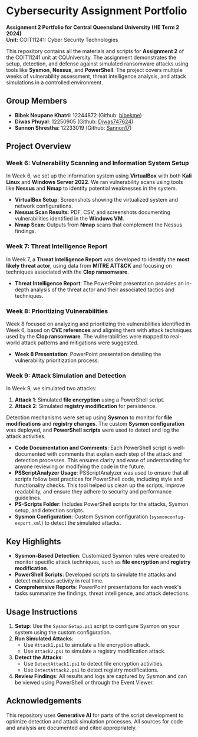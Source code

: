 # Cybersecurity Assignment Portfolio

**Assignment 2 Portfolio for Central Queensland University (HE Term 2 2024)**  
**Unit:** COIT11241: Cyber Security Technologies

This repository contains all the materials and scripts for **Assignment 2** of the COIT11241 unit at CQUniversity. The assignment demonstrates the setup, detection, and defense against simulated ransomware attacks using tools like **Sysmon**, **Nessus**, and **PowerShell**. The project covers multiple weeks of vulnerability assessment, threat intelligence analysis, and attack simulations in a controlled environment.

## Group Members

- **Bibek Neupane Khatri**: 12244872 (Github: [bibekme](https://github.com/bibekme))
- **Diwas Phuyal**: 12250905 (Github: [Diwas747624](https://github.com/Diwas747624))
- **Sannon Shrestha**: 12233019 (Github: [Sannon17](https://github.com/Sannon17))

## Project Overview

### Week 6: Vulnerability Scanning and Information System Setup
In Week 6, we set up the information system using **VirtualBox** with both **Kali Linux** and **Windows Server 2022**. We ran vulnerability scans using tools like **Nessus** and **Nmap** to identify potential weaknesses in the system.

- **VirtualBox Setup**: Screenshots showing the virtualized system and network configurations.
- **Nessus Scan Results**: PDF, CSV, and screenshots documenting vulnerabilities identified in the **Windows VM**.
- **Nmap Scan**: Outputs from **Nmap** scans that complement the Nessus findings.

### Week 7: Threat Intelligence Report
In Week 7, a **Threat Intelligence Report** was developed to identify the **most likely threat actor**, using data from **MITRE ATT&CK** and focusing on techniques associated with the **Clop ransomware**.

- **Threat Intelligence Report**: The PowerPoint presentation provides an in-depth analysis of the threat actor and their associated tactics and techniques.

### Week 8: Prioritizing Vulnerabilities
Week 8 focused on analyzing and prioritizing the vulnerabilities identified in Week 6, based on **CVE references** and aligning them with attack techniques used by the **Clop ransomware**. The vulnerabilities were mapped to real-world attack patterns and mitigations were suggested.

- **Week 8 Presentation**: PowerPoint presentation detailing the vulnerability prioritization process.

### Week 9: Attack Simulation and Detection
In Week 9, we simulated two attacks:
1. **Attack 1**: Simulated **file encryption** using a PowerShell script.
2. **Attack 2**: Simulated **registry modification** for persistence.

Detection mechanisms were set up using **Sysmon** to monitor for **file modifications** and **registry changes**. The custom **Sysmon configuration** was deployed, and **PowerShell scripts** were used to detect and log the attack activities.

- **Code Documentation and Comments**: Each PowerShell script is well-documented with comments that explain each step of the attack and detection processes. This ensures clarity and ease of understanding for anyone reviewing or modifying the code in the future.
- **PSScriptAnalyzer Usage**: PSScriptAnalyzer was used to ensure that all scripts follow best practices for PowerShell code, including style and functionality checks. This tool helped us clean up the scripts, improve readability, and ensure they adhere to security and performance guidelines.
- **PS-Scripts Folder**: Includes PowerShell scripts for the attacks, Sysmon setup, and detection scripts.
- **Sysmon Configuration**: Custom Sysmon configuration (`sysmonconfig-export.xml`) to detect the simulated attacks.

## Key Highlights
- **Sysmon-Based Detection**: Customized Sysmon rules were created to monitor specific attack techniques, such as **file encryption** and **registry modification**.
- **PowerShell Scripts**: Developed scripts to simulate the attacks and detect malicious activity in real time.
- **Comprehensive Reports**: PowerPoint presentations for each week's tasks summarize the findings, threat intelligence, and attack detections.

## Usage Instructions
1. **Setup**: Use the `SysmonSetup.ps1` script to configure Sysmon on your system using the custom configuration.
2. **Run Simulated Attacks**:
   - Use `Attack1.ps1` to simulate a file encryption attack.
   - Use `Attack2.ps1` to simulate a registry modification attack.
3. **Detect the Attacks**:
   - Use `DetectAttack1.ps1` to detect file encryption activities.
   - Use `DetectAttack2.ps1` to detect registry modifications.
4. **Review Findings**: All results and logs are captured by Sysmon and can be viewed using PowerShell or through the Event Viewer.

## Acknowledgements
This repository uses **Generative AI** for parts of the script development to optimize detection and attack simulation processes. All sources for code and analysis are documented and cited appropriately.
